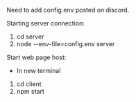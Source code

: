 Need to add config.env posted on discord.

Starting server connection:
1. cd server 
2. node --env-file=config.env server

Start web page host:
* In new terminal
1. cd client
2. npm start
